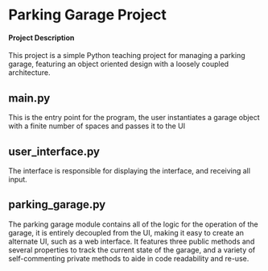 # Parking Garage Project

#### Project Description
This project is a simple Python teaching project for managing a parking garage, featuring an object oriented design with a loosely coupled architecture.  

## main.py
This is the entry point for the program, the user instantiates a garage object with a finite number of spaces and passes it to the UI

## user_interface.py
The interface is responsible for displaying the interface, and receiving all input.

## parking_garage.py
The parking garage module contains all of the logic for the operation of the garage, it is entirely decoupled from the UI, making it easy to create an alternate UI, such as a web interface.  It features three public methods and several properties to track the current state of the garage, and a variety of self-commenting private methods to aide in code readability and re-use.

